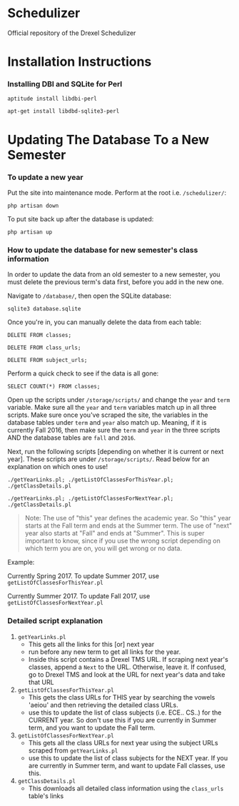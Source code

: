 # Schedulizer

Official repository of the Drexel Schedulizer

# Installation Instructions

### Installing DBI and SQLite for Perl

    aptitude install libdbi-perl

    apt-get install libdbd-sqlite3-perl

# Updating The Database To a New Semester

### To update a new year

Put the site into maintenance mode. Perform at the root i.e. `/schedulizer/`:

    php artisan down

To put site back up after the database is updated:

    php artisan up

### How to update the database for new semester's class information

In order to update the data from an old semester to a new semester, you must delete the previous term's data first, before you add in the new one.

Navigate to `/database/`, then open the SQLite database:

    sqlite3 database.sqlite

Once you're in, you can manually delete the data from each table:

    DELETE FROM classes;

    DELETE FROM class_urls;

    DELETE FROM subject_urls;

Perform a quick check to see if the data is all gone:

    SELECT COUNT(*) FROM classes;

Open up the scripts under `/storage/scripts/` and change the `year` and `term` variable. Make sure all the `year` and `term` variables match up in all three scripts. Make sure once you've scraped the site, the variables in the database tables under `term` and `year` also match up. Meaning, if it is currently Fall 2016, then make sure the `term` and `year` in the three scripts AND the database tables are `fall` and `2016`. 

Next, run the following scripts [depending on whether it is current or
next year]. These scripts are under `/storage/scripts/`. Read below for an explanation on which ones to use!

    ./getYearLinks.pl; ./getListOfClassesForThisYear.pl; ./getClassDetails.pl

    ./getYearLinks.pl; ./getListOfClassesForNextYear.pl; ./getClassDetails.pl

> Note: The use of "this" year defines the academic year. So "this" year starts at the Fall term and ends at the Summer term. The use of "next" year also starts at "Fall" and ends at "Summer". This is super important to know, since if you use the wrong script depending on which term you are on, you will get wrong or no data. 

Example:

Currently Spring 2017. To update Summer 2017, use `getListOfClassesForThisYear.pl`

Currently Summer 2017. To update Fall 2017, use `getListOfClassesForNextYear.pl`

### Detailed script explanation

1. `getYearLinks.pl`
    - This gets all the links for this [or] next year 
    - run before any new term to get all links for the year.
    - Inside this script contains a Drexel TMS URL. If scraping next year's classes, append a `Next` to the URL. Otherwise, leave it. If confused, go to Drexel TMS and look at the URL for next year's data and take that URL
2. `getListOfClassesForThisYear.pl`
    - This gets the class URLs for THIS year by searching the vowels
      'aeiou' and then retrieving the detailed class URLs. 
    - use this to update the list of class subjects (i.e. ECE..
      CS..) for the CURRENT year. So don't use this if you are
      currently in Summer term, and you want to update the Fall
      term.  
3. `getListOfClassesForNextYear.pl` 
    - This gets all the class URLs for next year using the subject
      URLs scraped from `getYearLinks.pl`
    - use this to update the list of class subjects for the
      NEXT year. If you are currently in Summer term, and
      want to update Fall classes, use this.
4. `getClassDetails.pl`
    - This downloads all detailed class information using the
      `class_urls` table's links

